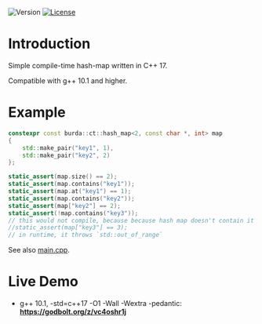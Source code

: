 ![Version](https://img.shields.io/badge/C++17-blue.svg)
[![License](https://img.shields.io/badge/license-MIT_License-blue.svg?style=flat)](LICENSE)

# Introduction
Simple compile-time hash-map written in C++ 17.

Compatible with g++ 10.1 and higher.

# Example
```cpp
constexpr const burda::ct::hash_map<2, const char *, int> map
{
    std::make_pair("key1", 1),
    std::make_pair("key2", 2)
};

static_assert(map.size() == 2);
static_assert(map.contains("key1"));
static_assert(map.at("key1") == 1);
static_assert(map.contains("key2"));
static_assert(map["key2"] == 2);
static_assert(!map.contains("key3"));
// this would not compile, because because hash map doesn't contain it
//static_assert(map["key3"] == 3);
// in runtime, it throws `std::out_of_range`
```

See also [main.cpp](main.hpp).

# Live Demo
* g++ 10.1, -std=c++17 -O1 -Wall -Wextra -pedantic: **https://godbolt.org/z/vc4oshr1j**
